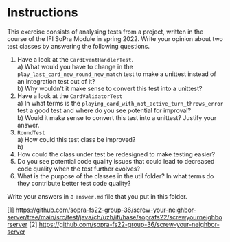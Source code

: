 <!--NO_HARDWRAPS-->

# Instructions

This exercise consists of analysing tests from a project, written in the course of the IFI SoPra Module in spring 2022. Write your opinion about two test classes by answering the following questions.

1. Have a look at the `CardEventHandlerTest`.  
   a) What would you have to change in the `play_last_card_new_round_new_match` test to make a unittest instead of an integration test out of it?  
   b) Why wouldn't it make sense to convert this test into a unittest?
2. Have a look at the `CardValidatorTest`  
   a) In what terms is the `playing_card_with_not_active_turn_throws_error` test a good test and where do you see potential for improval?  
   b) Would it make sense to convert this test into a unittest? Justify your answer.
3. `RoundTest`  
   a) How could this test class be improved?  
   b)
7. How could the class under test be redesigned to make testing easier?
8. Do you see potential code quality issues that could lead to decreased code quality when the test further evolves?
9. What is the purpose of the classes in the util folder? In what terms do they contribute better test code quality?

Write your answers in a `answer.md` file that you put in this folder.

[1] https://github.com/sopra-fs22-group-36/screw-your-neighbor-server/tree/main/src/test/java/ch/uzh/ifi/hase/soprafs22/screwyourneighborserver
[2] https://github.com/sopra-fs22-group-36/screw-your-neighbor-server